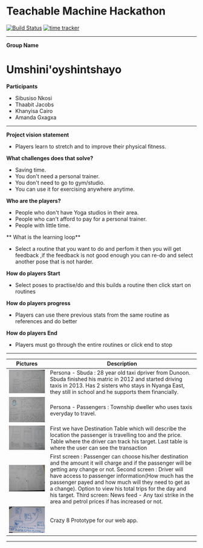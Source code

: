 # Teachable Machine Hackathon


[![Build Status](https://travis-ci.com/thaabit-jacobs/Teachable-Machine-Hackathon.svg?branch=developer)](https://travis-ci.com/thaabit-jacobs/Teachable-Machine-Hackathon)
[![time tracker](https://wakatime.com/badge/github/sbuDiction/Teachable-Machine.svg)](https://wakatime.com/badge/github/sbuDiction/Teachable-Machine)
* * *
**Group Name**
# Umshini'oyshintshayo

**Participants**
* Sibusiso Nkosi
* Thaabit Jacobs
* Khanyisa Cairo
* Amanda Gxagxa

* * *

**Project vision statement**
* Players learn to stretch and to improve their physical fitness.

**What challenges does that solve?**
* Saving time.
* You don't need a personal trainer.
* You don't need to go to gym/studio.
* You can use it for exercising anywhere anytime.

**Who are the players?**
* People who don't have Yoga studios in their area.
* People who can't afford to pay for a personal trainer.
* People with little time.

** What is the learning loop**
* Select a routine that you want to do and perfom it then you will get feedback ,if the feedback is not good enough you can re-do and select another pose that is not harder.

**How do players Start**
* Select poses to practise/do and this builds a routine then click start on routines

**How do players progress**
* Players can use there previous stats from the same routine as references and do better

**How do players End**
* Players must go through the entire routines or click end to stop

* * *

|Pictures | Description |
|---------|--------------|
|![image1](project_resources/img/jerry.png) | Persona - Sbuda : 28 year old taxi dpriver from Dunoon. Sbuda finished his matric in 2012 and started driving taxis in 2013. Has 2 sisters who stays in Nyanga East, they still in school and he supports them financially.|
|![image1](project_resources/img/fezile.png) | Persona - Passengers : Township dweller who uses taxis everyday to travel. |
|![image1](project_resources/img/model.png) | First we have Destination Table which will describe the location the passenger is travelling too and the price. Table where the driver can track his target. Last table is where the user can see the transaction |
|![image1](project_resources/img/crazy8.png) | First screen : Passenger can choose his/her destination and the amount it will charge and if the passenger will be getting any change or not. Second screen : Driver will have access to passenger information(How much has the passenger payed and how much will they need to get as a change). Option to view his total trips for the day and his target. Third screen: News feed - Any taxi strike in the area and petrol prices if has increased or not.|
|![image1](project_resources/img/dbmodel.png) | Crazy 8 Prototype for our web app. |

* * *

